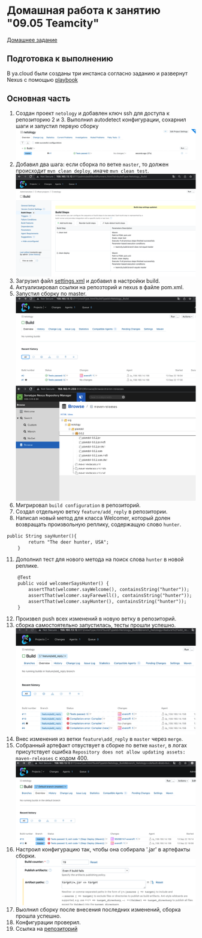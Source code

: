 # Домашная работа к занятию "09.05 Teamcity"

[Домашнее задание](https://github.com/netology-code/mnt-homeworks/tree/MNT-13/09-ci-05-teamcity)

## Подготовка к выполнению

В ya.cloud были созданы три инстанса согласно заданию и развернут Nexus с помощью [playbook](https://github.com/netology-code/mnt-homeworks/blob/MNT-13/09-ci-05-teamcity/infrastructure)

## Основная часть

1. Создан проект `netology` и добавлен ключ ssh для доступа к репозиторию
2 и 3.  Выполнил autodetect конфигурации, сохарнил шаги и запустил первую сборку
![1](HW_ci_05_teamcity/first_build.png)
4. Добавил два шага: если сборка по ветке `master`, то должен происходит `mvn clean deploy`, иначе `mvn clean test`.
![2](HW_ci_05_teamcity/two_steps.png)
5. Загрузил файл [settings.xml](https://github.com/netology-code/mnt-homeworks/blob/MNT-13/09-ci-05-teamcity/teamcity/settings.xml) и добавил в настройки build. 
6. Актуализировал ссылки на репозторий и nexus в файле pom.xml.
7. Запустил сборку по master.
![3](HW_ci_05_teamcity/step_7_1.png)
![4](HW_ci_05_teamcity/step_7.png)
8. Мигрировал `build configuration` в репозиторий.
9. Создал отдельную ветку `feature/add_reply` в репозитории.
10. Написал новый метод для класса Welcomer, который долен возвращать произвольную реплику, содержащую слово `hunter`.
```
public String sayHunter(){
		return "The deer hunter, USA";
	}
```
11. Дополнил тест для нового метода на поиск слова `hunter` в новой реплике.
```
	@Test
	public void welcomerSaysHunter() {
		assertThat(welcomer.sayWelcome(), containsString("hunter"));
		assertThat(welcomer.sayFarewell(), containsString("hunter"));
		assertThat(welcomer.sayHunter(), containsString("hunter"));
	}
```
12. Произвел push всех изменений в новую ветку в репозиторий.
13. сборка самостоятельно запустилась, тесты прошли успешно.
![5](HW_ci_05_teamcity/step_13.png)
14. Внес изменения из ветки `feature\add_reply` в `master` через `merge`.
15. Собранный артефакт отвуствует в сборке по ветке `master`,
в логах присутствует ошибка `Repository does not allow updating assets: maven-releases` с кодом 400.
![6](HW_ci_05_teamcity/step_15.png)
16. Настроил конфигурацию так, чтобы она собирала '.jar' в артефакты сборки.
![7](HW_ci_05_teamcity/step_16.png)
17. Выолнил сборку после внесения последних изменений, сборка прошла успешно.
18. Конфигурации проверил. 
19. Ссылка на [репозиторий](https://github.com/everoff/example-teamcity)


  
